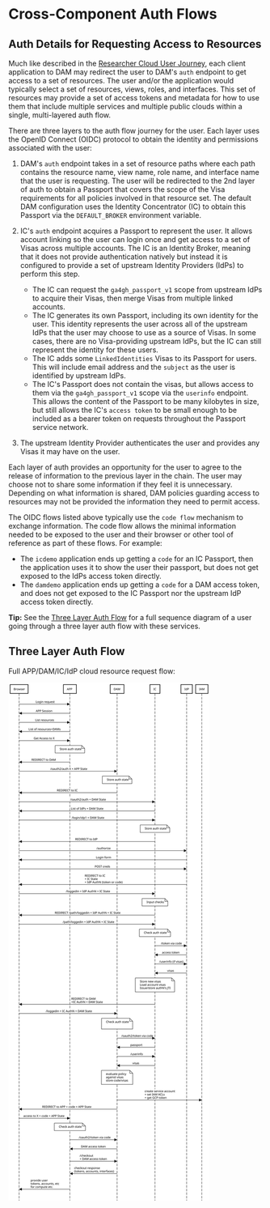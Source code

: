 # Cross-Component Auth Flows

## Auth Details for Requesting Access to Resources

Much like described in the [Researcher Cloud User
Journey](docs/shared/overview/journeys.md#researcher-cloud-user-journey), each
client application to DAM may redirect the user to DAM's `auth` endpoint to get
access to a set of resources. The user and/or the application would typically
select a set of resources, views, roles, and interfaces. This set of resources
may provide a set of access tokens and metadata for how to use them that include
multiple services and multiple public clouds within a single, multi-layered auth
flow.

There are three layers to the auth flow journey for the user. Each layer uses
the OpenID Connect (OIDC) protocol to obtain the identity and permissions
associated with the user:

1.  DAM's `auth` endpoint takes in a set of resource paths where each path
    contains the resource name, view name, role name, and interface name that
    the user is requesting. The user will be redirected to the 2nd layer of auth
    to obtain a Passport that covers the scope of the Visa requirements for all
    policies involved in that resource set. The default DAM configuration uses
    the Identity Concentrator (IC) to obtain this Passport via the
    `DEFAULT_BROKER` environment variable.

1.  IC's `auth` endpoint acquires a Passport to represent the user. It allows
    account linking so the user can login once and get access to a set of Visas
    across multiple accounts. The IC is an Identity Broker, meaning that it does
    not provide authentication natively but instead it is configured to provide
    a set of upstream Identity Providers (IdPs) to perform this step.
    *  The IC can request the `ga4gh_passport_v1` scope from upstream IdPs to
       acquire their Visas, then merge Visas from multiple linked accounts.
    *  The IC generates its own Passport, including its own identity for the
       user. This identity represents the user across all of the upstream IdPs
       that the user may choose to use as a source of Visas. In some cases,
       there are no Visa-providing upstream IdPs, but the IC can still represent
       the identity for these users.
    *  The IC adds some `LinkedIdentities` Visas to its Passport for users. This
       will include email address and the `subject` as the user is identified by
       upstream IdPs.
    *  The IC's Passport does not contain the visas, but allows access to them
       via the `ga4gh_passport_v1` scope via the `userinfo` endpoint. This
       allows the content of the Passport to be many kilobytes in size, but
       still allows the IC's `access token` to be small enough to be included as
       a bearer token on requests throughout the Passport service network.

1.  The upstream Identity Provider authenticates the user and provides any Visas
    it may have on the user.

Each layer of auth provides an opportunity for the user to agree to the release
of information to the previous layer in the chain. The user may choose not to
share some information if they feel it is unnecessary. Depending on what
information is shared, DAM policies guarding access to resources may not be
provided the information they need to permit access.

The OIDC flows listed above typically use the `code flow` mechanism to exchange
information. The code flow allows the minimal information needed to be exposed
to the user and their browser or other tool of reference as part of these flows.
For example:

*   The `icdemo` application ends up getting a `code` for an IC Passport, then
    the application uses it to show the user their passport, but does not get
    exposed to the IdPs access token directly.
*   The `damdemo` application ends up getting a `code` for a DAM access token,
    and does not get exposed to the IC Passport nor the upstream IdP access
    token directly.

**Tip:** See the [Three Layer Auth Flow](#three-layer-auth-flow)
for a full sequence diagram of a user going through a three layer auth flow with
these services.

## Three Layer Auth Flow

Full APP/DAM/IC/IdP cloud resource request flow:

![auth flow](assets/diagrams/3_layer_auth_flow.svg "Three Layer Auth Flow")

